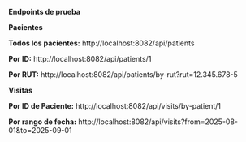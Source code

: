 **Endpoints de prueba**

**Pacientes**

**Todos los pacientes:** http://localhost:8082/api/patients

**Por ID:** http://localhost:8082/api/patients/1

**Por RUT:** http://localhost:8082/api/patients/by-rut?rut=12.345.678-5

**Visitas**

**Por ID de Paciente:** http://localhost:8082/api/visits/by-patient/1

**Por rango de fecha:** http://localhost:8082/api/visits?from=2025-08-01&to=2025-09-01

